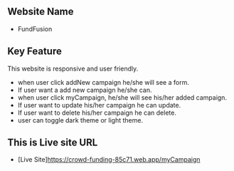 ## Website Name 
* FundFusion

## Key Feature
 This website is responsive and user friendly.

 * when user click addNew campaign he/she will see a form.
 * If user want a add new campaign he/she can.
 * when user click myCampaign, he/she will see his/her added campaign.
 * If user want to update his/her campaign he can update.
 * If user want to delete his/her campaign he can delete.
 * user can toggle dark theme or light theme.
 
## This is Live site URL

* [Live Site]https://crowd-funding-85c71.web.app/myCampaign
